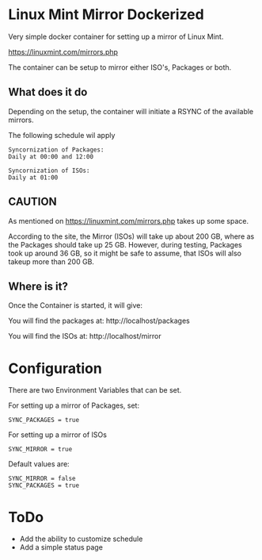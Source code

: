 # Linux Mint Mirror Dockerized

Very simple docker container for setting up a mirror of Linux Mint.

https://linuxmint.com/mirrors.php

The container can be setup to mirror either ISO's, Packages or both.

## What does it do
Depending on the setup, the container will initiate a RSYNC of the available mirrors.

The following schedule wil apply

```
Syncornization of Packages:
Daily at 00:00 and 12:00
```

```
Syncornization of ISOs:
Daily at 01:00
```

## CAUTION
As mentioned on https://linuxmint.com/mirrors.php takes up some space.

According to the site, the Mirror (ISOs) will take up about 200 GB, where as the Packages should take up 25 GB.
However, during testing, Packages took up around 36 GB, so it might be safe to assume, that ISOs will also takeup more than 200 GB.

## Where is it?
Once the Container is started, it will give:

You will find the packages at: http://localhost/packages

You will find the ISOs at: http://localhost/mirror

# Configuration

There are two Environment Variables that can be set.

For setting up a mirror of Packages, set:
```
SYNC_PACKAGES = true
```

For setting up a mirror of ISOs
```
SYNC_MIRROR = true
```

Default values are:
```
SYNC_MIRROR = false
SYNC_PACKAGES = true
```

# ToDo
- Add the ability to customize schedule
- Add a simple status page